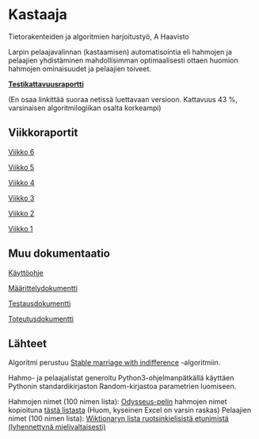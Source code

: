 # Kastaaja
Tietorakenteiden ja algoritmien harjoitustyö, A Haavisto

Larpin pelaajavalinnan (kastaamisen) automatisointia eli hahmojen ja pelaajien yhdistäminen mahdollisimman optimaalisesti ottaen huomion hahmojen ominaisuudet ja pelaajien toiveet.

[**Testikattavuusraportti**](https://github.com/ahaavisto/kastaaja/blob/master/kastaaja/dokumentaatio/jacoco/index.html)

(En osaa linkittää suoraa netissä luettavaan versioon. Kattavuus 43 %, varsinaisen algoritmilogiikan osalta korkeampi)

## Viikkoraportit

[Viikko 6](https://github.com/ahaavisto/kastaaja/blob/master/kastaaja/dokumentaatio/viikkoraportti%206.md)

[Viikko 5](https://github.com/ahaavisto/kastaaja/blob/master/kastaaja/dokumentaatio/viikkoraportti%205.md)

[Viikko 4](https://github.com/ahaavisto/kastaaja/blob/master/kastaaja/dokumentaatio/viikkoraportti%204.md)

[Viikko 3](https://github.com/ahaavisto/kastaaja/blob/master/kastaaja/dokumentaatio/viikkoraportti%203.md)

[Viikko 2](https://github.com/ahaavisto/kastaaja/blob/master/kastaaja/dokumentaatio/viikkoraportti%202.md)

[Viikko 1](https://github.com/ahaavisto/kastaaja/blob/master/kastaaja/dokumentaatio/viikkoraportti%201.md)

## Muu dokumentaatio

[Käyttöohje](https://github.com/ahaavisto/kastaaja/blob/master/kastaaja/dokumentaatio/käyttöohje.md)

[Määrittelydokumentti](https://github.com/ahaavisto/kastaaja/blob/master/kastaaja/dokumentaatio/määrittelydokumentti.md)

[Testausdokumentti](https://github.com/ahaavisto/kastaaja/blob/master/kastaaja/dokumentaatio/testaus.md)

[Toteutusdokumentti](https://github.com/ahaavisto/kastaaja/blob/master/kastaaja/dokumentaatio/toteutus.md)

## Lähteet

Algoritmi perustuu [Stable marriage with indifference](https://en.wikipedia.org/wiki/Stable_marriage_with_indifference) -algoritmiin.

Hahmo- ja pelaajalistat generoitu Python3-ohjelmanpätkällä käyttäen Pythonin standardikirjaston Random-kirjastoa parametrien luomiseen.

Hahmojen nimet (100 nimen lista):
[Odysseus-pelin](https://drive.google.com/drive/folders/1niTz3oFzJ1N5eJWz9Jh6Y2gDT2SMjTrI) hahmojen nimet kopioituna [tästä listasta](https://docs.google.com/spreadsheets/d/1NGnezEMCPD4EtBjMlA4Tg0ZSKoH4Fuo7F0Kfos_WwIo/edit?usp=drive_web&ouid=103489600517709596079) (Huom, kyseinen Excel on varsin raskas)
Pelaajien nimet (100 nimen lista):
[Wiktionaryn lista ruotsinkielisistä etunimistä (lyhennettynä mielivaltaisesti)](https://en.wiktionary.org/wiki/Appendix:Swedish_given_names)
